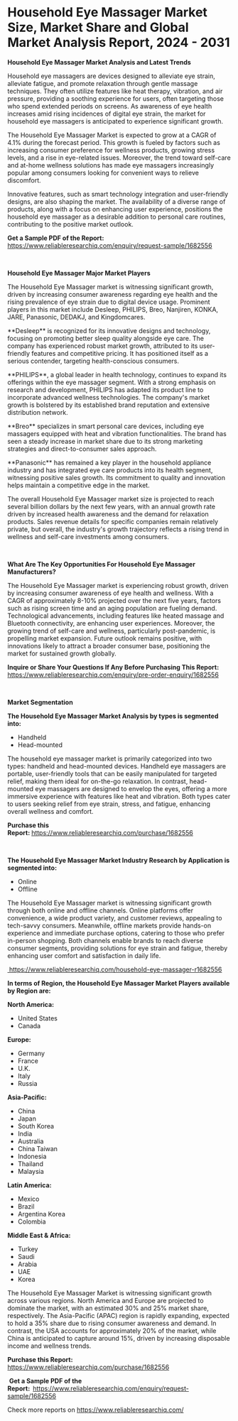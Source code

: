 <p><h1>Household Eye Massager Market Size, Market Share and Global Market Analysis Report, 2024 - 2031</h1></p><p><strong>Household Eye Massager Market Analysis and Latest Trends</strong></p>
<p><p>Household eye massagers are devices designed to alleviate eye strain, alleviate fatigue, and promote relaxation through gentle massage techniques. They often utilize features like heat therapy, vibration, and air pressure, providing a soothing experience for users, often targeting those who spend extended periods on screens. As awareness of eye health increases amid rising incidences of digital eye strain, the market for household eye massagers is anticipated to experience significant growth.</p><p>The Household Eye Massager Market is expected to grow at a CAGR of 4.1% during the forecast period. This growth is fueled by factors such as increasing consumer preference for wellness products, growing stress levels, and a rise in eye-related issues. Moreover, the trend toward self-care and at-home wellness solutions has made eye massagers increasingly popular among consumers looking for convenient ways to relieve discomfort.</p><p>Innovative features, such as smart technology integration and user-friendly designs, are also shaping the market. The availability of a diverse range of products, along with a focus on enhancing user experience, positions the household eye massager as a desirable addition to personal care routines, contributing to the positive market outlook.</p></p>
<p><strong>Get a Sample PDF of the Report:&nbsp;</strong> <a href="https://www.reliableresearchiq.com/enquiry/request-sample/1682556?utm_campaign=103&utm_medium=2&utm_source=Github&utm_content=ia&utm_term=30122024&utm_id=household-eye-massager">https://www.reliableresearchiq.com/enquiry/request-sample/1682556</a></p>
<p>&nbsp;</p>
<p><strong>Household Eye Massager Major Market Players</strong></p>
<p><p>The Household Eye Massager market is witnessing significant growth, driven by increasing consumer awareness regarding eye health and the rising prevalence of eye strain due to digital device usage. Prominent players in this market include Desleep, PHILIPS, Breo, Nanjiren, KONKA, JARE, Panasonic, DEDAKJ, and Kingdomcares.</p><p>**Desleep** is recognized for its innovative designs and technology, focusing on promoting better sleep quality alongside eye care. The company has experienced robust market growth, attributed to its user-friendly features and competitive pricing. It has positioned itself as a serious contender, targeting health-conscious consumers.</p><p>**PHILIPS**, a global leader in health technology, continues to expand its offerings within the eye massager segment. With a strong emphasis on research and development, PHILIPS has adapted its product line to incorporate advanced wellness technologies. The company's market growth is bolstered by its established brand reputation and extensive distribution network.</p><p>**Breo** specializes in smart personal care devices, including eye massagers equipped with heat and vibration functionalities. The brand has seen a steady increase in market share due to its strong marketing strategies and direct-to-consumer sales approach.</p><p>**Panasonic** has remained a key player in the household appliance industry and has integrated eye care products into its health segment, witnessing positive sales growth. Its commitment to quality and innovation helps maintain a competitive edge in the market.</p><p>The overall Household Eye Massager market size is projected to reach several billion dollars by the next few years, with an annual growth rate driven by increased health awareness and the demand for relaxation products. Sales revenue details for specific companies remain relatively private, but overall, the industry's growth trajectory reflects a rising trend in wellness and self-care investments among consumers.</p></p>
<p>&nbsp;</p>
<p><strong>What Are The Key Opportunities For Household Eye Massager Manufacturers?</strong></p>
<p><p>The Household Eye Massager market is experiencing robust growth, driven by increasing consumer awareness of eye health and wellness. With a CAGR of approximately 8-10% projected over the next five years, factors such as rising screen time and an aging population are fueling demand. Technological advancements, including features like heated massage and Bluetooth connectivity, are enhancing user experiences. Moreover, the growing trend of self-care and wellness, particularly post-pandemic, is propelling market expansion. Future outlook remains positive, with innovations likely to attract a broader consumer base, positioning the market for sustained growth globally.</p></p>
<p><strong>Inquire or Share Your Questions If Any Before Purchasing This Report:</strong> <a href="https://www.reliableresearchiq.com/enquiry/pre-order-enquiry/1682556?utm_campaign=103&utm_medium=2&utm_source=Github&utm_content=ia&utm_term=30122024&utm_id=household-eye-massager">https://www.reliableresearchiq.com/enquiry/pre-order-enquiry/1682556</a></p>
<p>&nbsp;</p>
<p><strong>Market Segmentation</strong></p>
<p><strong>The Household Eye Massager Market Analysis by types is segmented into:</strong></p>
<p><ul><li>Handheld</li><li>Head-mounted</li></ul></p>
<p><p>The household eye massager market is primarily categorized into two types: handheld and head-mounted devices. Handheld eye massagers are portable, user-friendly tools that can be easily manipulated for targeted relief, making them ideal for on-the-go relaxation. In contrast, head-mounted eye massagers are designed to envelop the eyes, offering a more immersive experience with features like heat and vibration. Both types cater to users seeking relief from eye strain, stress, and fatigue, enhancing overall wellness and comfort.</p></p>
<p><strong>Purchase this Report:&nbsp;</strong><a href="https://www.reliableresearchiq.com/purchase/1682556?utm_campaign=103&utm_medium=2&utm_source=Github&utm_content=ia&utm_term=30122024&utm_id=household-eye-massager">https://www.reliableresearchiq.com/purchase/1682556</a></p>
<p>&nbsp;</p>
<p><strong>The Household Eye Massager Market Industry Research by Application is segmented into:</strong></p>
<p><ul><li>Online</li><li>Offline</li></ul></p>
<p><p>The Household Eye Massager market is witnessing significant growth through both online and offline channels. Online platforms offer convenience, a wide product variety, and customer reviews, appealing to tech-savvy consumers. Meanwhile, offline markets provide hands-on experience and immediate purchase options, catering to those who prefer in-person shopping. Both channels enable brands to reach diverse consumer segments, providing solutions for eye strain and fatigue, thereby enhancing user comfort and satisfaction in daily life.</p></p>
<p><a href="https://www.reliableresearchiq.com/household-eye-massager-r1682556?utm_campaign=103&utm_medium=2&utm_source=Github&utm_content=ia&utm_term=30122024&utm_id=household-eye-massager">&nbsp;https://www.reliableresearchiq.com/household-eye-massager-r1682556</a></p>
<p><strong>In terms of Region, the Household Eye Massager Market Players available by Region are:</strong></p>
<p>
    <p> <strong> North America: </strong>
        <ul>
            <li>United States</li>
            <li>Canada</li>
        </ul>
        </p> 
    <p> <strong> Europe: </strong>
        <ul>
            <li>Germany</li>
            <li>France</li>
            <li>U.K.</li>
            <li>Italy</li>
            <li>Russia</li>
        </ul>
        </p> 
    <p> <strong> Asia-Pacific: </strong>
        <ul>
            <li>China</li>
            <li>Japan</li>
            <li>South Korea</li>
            <li>India</li>
            <li>Australia</li>
            <li>China Taiwan</li>
            <li>Indonesia</li>
            <li>Thailand</li>
            <li>Malaysia</li>
        </ul>
        </p> 
    <p> <strong> Latin America: </strong>
        <ul>
            <li>Mexico</li>
            <li>Brazil</li>
            <li>Argentina Korea</li>
            <li>Colombia</li>
        </ul>
        </p> 
    <p> <strong> Middle East & Africa: </strong>
        <ul>
            <li>Turkey</li>
            <li>Saudi</li>
            <li>Arabia</li>
            <li>UAE</li>
            <li>Korea</li>
        </ul>
    </p>
    </p>
<p><p>The Household Eye Massager Market is witnessing significant growth across various regions. North America and Europe are projected to dominate the market, with an estimated 30% and 25% market share, respectively. The Asia-Pacific (APAC) region is rapidly expanding, expected to hold a 35% share due to rising consumer awareness and demand. In contrast, the USA accounts for approximately 20% of the market, while China is anticipated to capture around 15%, driven by increasing disposable income and wellness trends.</p></p>
<p><strong>Purchase this Report: </strong><a href="https://www.reliableresearchiq.com/purchase/1682556?utm_campaign=103&utm_medium=2&utm_source=Github&utm_content=ia&utm_term=30122024&utm_id=household-eye-massager">https://www.reliableresearchiq.com/purchase/1682556</a></p>
<p>&nbsp;<strong>Get a Sample PDF of the Report:&nbsp;&nbsp;</strong><a href="https://www.reliableresearchiq.com/enquiry/request-sample/1682556?utm_campaign=103&utm_medium=2&utm_source=Github&utm_content=ia&utm_term=30122024&utm_id=household-eye-massager">https://www.reliableresearchiq.com/enquiry/request-sample/1682556</a></p>
<p><strong></strong></p>
<p>Check more reports on <a href="https://www.reliableresearchiq.com/?utm_campaign=103&utm_medium=2&utm_source=Github&utm_content=ia&utm_term=30122024&utm_id=household-eye-massager">https://www.reliableresearchiq.com/</a></p>